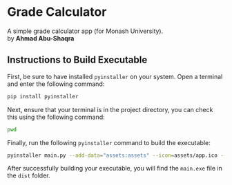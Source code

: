 # Grade Calculator

A simple grade calculator app (for Monash University).\
by **Ahmad Abu-Shaqra**

## Instructions to Build Executable

First, be sure to have installed `pyinstaller` on your system. Open a terminal and enter the following command:

```bash
pip install pyinstaller
```

Next, ensure that your terminal is in the project directory, you can check this using the following command:

```bash
pwd
```

Finally, run the following `pyinstaller` command to build the executable:

```bash
pyinstaller main.py --add-data="assets:assets" --icon=assets/app.ico --onefile -w
```

After successfully building your executable, you will find the `main.exe` file in the `dist` folder.
